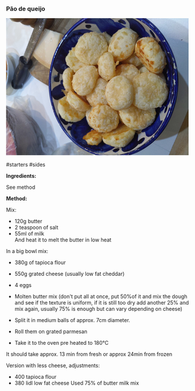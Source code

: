 ### Pão de queijo

![alt](/z_imgs/pao_de_queijo_s.jpg)

#starters #sides

**Ingredients:**

See method

**Method:**

Mix:  
- 120g butter  
- 2 teaspoon of salt  
- 55ml of milk  
And heat it to melt the butter in low heat  
  
In a big bowl mix:  
- 380g of tapioca flour   
- 550g grated cheese (usually low fat cheddar)  
- 4 eggs  
- Molten butter mix (don't put all at once, put 50%of it and mix the dough and see if the texture is uniform, if it is still too dry add another 25% and mix again, usually 75% is enough but can vary depending on cheese) 
  
- Split it in medium balls of approx. 7cm diameter.  
- Roll them on grated parmesan  
- Take it to the oven pre heated to 180°C  

It should take approx. 13 min from fresh or approx 24min from frozen 

Version with less cheese, adjustments:
- 400 tapioca flour 
- 380 lidl low fat cheese 
Used 75% of butter milk mix
